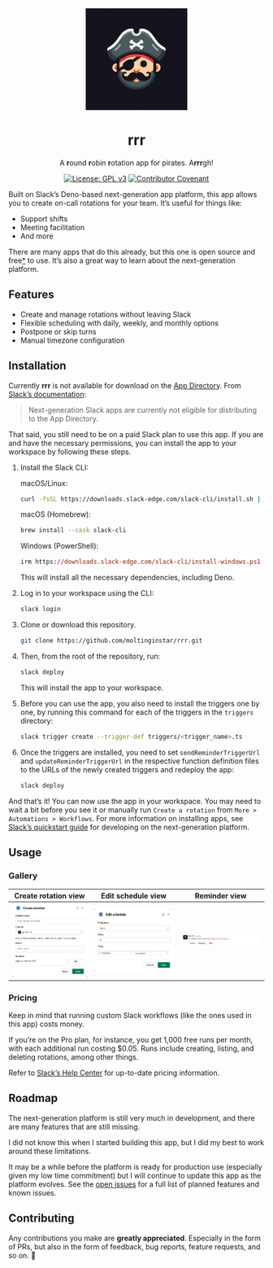 <div align="center">
  <img
    src="assets/icon.png"
    alt="rrr logo"
    width="200"
  />

  <h1>rrr</h1>

  <p>A <strong>r</strong>ound <strong>r</strong>obin <strong>r</strong>otation app for pirates. A<strong>rrr</strong>gh!</p>

[![License: GPL v3](https://img.shields.io/badge/License-GPLv3-blue.svg)](https://www.gnu.org/licenses/gpl-3.0)
[![Contributor Covenant](https://img.shields.io/badge/Contributor%20Covenant-2.1-4baaaa.svg)](CODE_OF_CONDUCT.md)

</div>

Built on Slack’s Deno-based next-generation app platform, this app allows you to create on-call rotations for your team. It’s useful for things like:

- Support shifts
- Meeting facilitation
- And more

There are many apps that do this already, but this one is open source and free[\*](#pricing) to use. It’s also a great way to learn about the next-generation platform.

## Features

- Create and manage rotations without leaving Slack
- Flexible scheduling with daily, weekly, and monthly options
- Postpone or skip turns
- Manual timezone configuration

## Installation

Currently **rrr** is not available for download on the [App Directory][Slack App Directory]. From [Slack’s documentation][Slack App Directory docs]:

> Next-generation Slack apps are currently not eligible for distributing to the App Directory.

That said, you still need to be on a paid Slack plan to use this app. If you are and have the necessary permissions, you can install the app to your workspace by following these steps.

1. Install the Slack CLI:

   macOS/Linux:

   ```sh
   curl -fsSL https://downloads.slack-edge.com/slack-cli/install.sh | bash # or zsh
   ```

   macOS (Homebrew):

   ```sh
   brew install --cask slack-cli
   ```

   Windows (PowerShell):

   ```ps
   irm https://downloads.slack-edge.com/slack-cli/install-windows.ps1 | iex
   ```

   This will install all the necessary dependencies, including Deno.

2. Log in to your workspace using the CLI:

   ```sh
   slack login
   ```

3. Clone or download this repository.

   ```sh
   git clone https://github.com/moltinginstar/rrr.git
   ```

4. Then, from the root of the repository, run:

   ```sh
   slack deploy
   ```

   This will install the app to your workspace.

5. Before you can use the app, you also need to install the triggers one by one, by running this command for each of the triggers in the `triggers` directory:

   ```sh
   slack trigger create --trigger-def triggers/<trigger_name>.ts
   ```

6. Once the triggers are installed, you need to set `sendReminderTriggerUrl` and `updateReminderTriggerUrl` in the respective function definition files to the URLs of the newly created triggers and redeploy the app:

   ```sh
   slack deploy
   ```

And that’s it! You can now use the app in your workspace. You may need to wait a bit before you see it or manually run `Create a rotation` from `More > Automations > Workflows`.
For more information on installing apps, see [Slack’s quickstart guide][Slack next-gen platform dev guide] for developing on the next-generation platform.

## Usage

### Gallery

| Create rotation view                                | Edit schedule view                              | Reminder view                         |
| --------------------------------------------------- | ----------------------------------------------- | ------------------------------------- |
| ![Create rotation view](assets/create_rotation.png) | ![Edit schedule view](assets/edit_schedule.png) | ![Reminder view](assets/reminder.png) |

### Pricing

Keep in mind that running custom Slack workflows (like the ones used in this app) costs money.

If you’re on the Pro plan, for instance, you get 1,000 free runs per month, with each additional run costing $0.05. Runs include creating, listing, and deleting rotations, among other things.

Refer to [Slack’s Help Center][Slack custom workflow pricing] for up-to-date pricing information.

## Roadmap

The next-generation platform is still very much in development, and there are many features that are still missing.

I did not know this when I started building this app, but I did my best to work around these limitations.

It may be a while before the platform is ready for production use (especially given my low time commitment) but I will continue to update this app as the platform evolves. See the [open issues][Open issues] for a full list of planned features and known issues.

## Contributing

Any contributions you make are **greatly appreciated**. Especially in the form of PRs, but also in the form of feedback, bug reports, feature requests, and so on. 🤗

[Open issues]: https://github.com/moltinginstar/rrr/issues
[Slack App Directory]: https://slack.com/apps
[Slack App Directory docs]: https://web.archive.org/web/20240118150053/https://api.slack.com/reference/slack-apps/directory-submission-checklist
[Slack next-gen platform dev guide]: https://api.slack.com/automation/quickstart
[Slack custom workflow pricing]: https://slack.com/help/articles/15363357403411-Guide-to-Slack-platform-features-and-pricing
